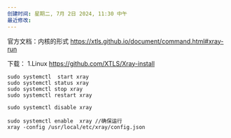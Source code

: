 ```yaml
---
创建时间: 星期二, 7月 2日 2024, 11:30 中午
最近修改: 
---
```

官方文档：内核的形式
https://xtls.github.io/document/command.html#xray-run

下载：
1.Linux
https://github.com/XTLS/Xray-install
```
sudo systemctl  start xray
sudo systemctl status xray
sudo systemctl stop xray
sudo systemctl restart xray

sudo systemctl disable xray

sudo systemctl enable  xray //确保运行
xray -config /usr/local/etc/xray/config.json

```
